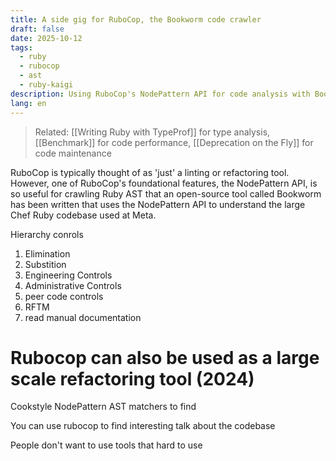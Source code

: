 ```yaml
---
title: A side gig for RuboCop, the Bookworm code crawler
draft: false
date: 2025-10-12
tags:
  - ruby
  - rubocop
  - ast
  - ruby-kaigi
description: Using RuboCop's NodePattern API for code analysis with Bookworm
lang: en
---
```


> Related: [[Writing Ruby with TypeProf]] for type analysis, [[Benchmark]] for code performance, [[Deprecation on the Fly]] for code maintenance

RuboCop is typically thought of as 'just' a linting or refactoring tool. However, one of RuboCop's foundational features, the NodePattern API, is so useful for crawling Ruby AST that an open-source tool called Bookworm has been written that uses the NodePattern API to understand the large Chef Ruby codebase used at Meta.

Hierarchy conrols

1. Elimination
2. Substition
3. Engineering Controls
4. Administrative Controls
 1. peer code controls
5. RFTM
 1. read manual documentation

# Rubocop can also be used as a large scale refactoring tool (2024)

Cookstyle
NodePattern AST matchers to find

You can use rubocop to find interesting talk about the codebase

People don't want to use tools that hard to use
